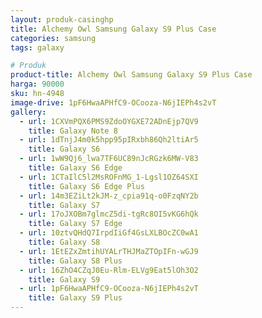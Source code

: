 ```yaml
---
layout: produk-casinghp
title: Alchemy Owl Samsung Galaxy S9 Plus Case
categories: samsung
tags: galaxy

# Produk
product-title: Alchemy Owl Samsung Galaxy S9 Plus Case
harga: 90000
sku: hn-4948
image-drive: 1pF6HwaAPHfC9-OCooza-N6jIEPh4s2vT
gallery:
  - url: 1CXVmPQX6PMS9ZdoOYGXE72ADnEjp7QV9
    title: Galaxy Note 8
  - url: 1dTnjJ4m0k5hpp95pIRxbh86Qh2ltiAr5
    title: Galaxy S6
  - url: 1wW9Qj6_lwa7TF6UC89nJcRGzk6MW-V83
    title: Galaxy S6 Edge
  - url: 1CTaIlC5l2MsROFnMG_1-Lgsl1OZ64SXI
    title: Galaxy S6 Edge Plus
  - url: 14m3EZiLt2kJM-z_cpia91q-o0FzqNY2b
    title: Galaxy S7
  - url: 17oJXOBm7glmcZ5di-tgRc8OI5vKG6hQk
    title: Galaxy S7 Edge
  - url: 10ztvQHdQ7IrpdIiGf4GsLXLBOcZC0wA1
    title: Galaxy S8
  - url: 1EtEZxZmtihUYALrTHJMaZTOpIFn-wGJ9
    title: Galaxy S8 Plus
  - url: 16ZhO4CZqJ0Eu-Rlm-ELVg9Eat5lOh3O2
    title: Galaxy S9
  - url: 1pF6HwaAPHfC9-OCooza-N6jIEPh4s2vT
    title: Galaxy S9 Plus
---
```

